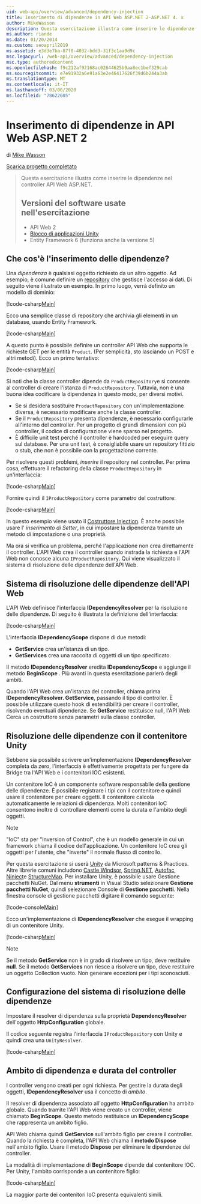 ```yaml
---
uid: web-api/overview/advanced/dependency-injection
title: Inserimento di dipendenze in API Web ASP.NET 2-ASP.NET 4. x
author: MikeWasson
description: Questa esercitazione illustra come inserire le dipendenze nel controller di API Web ASP.NET per ASP.NET 4. x.
ms.author: riande
ms.date: 01/20/2014
ms.custom: seoapril2019
ms.assetid: e3d3e7ba-87f0-4032-bdd3-31f3c1aa9d9c
msc.legacyurl: /web-api/overview/advanced/dependency-injection
msc.type: authoredcontent
ms.openlocfilehash: f9c212af92168ac02644625b9aa8ec1bef329cab
ms.sourcegitcommit: e7e91932a6e91a63e2e46417626f39d6b244a3ab
ms.translationtype: MT
ms.contentlocale: it-IT
ms.lasthandoff: 03/06/2020
ms.locfileid: "78622605"
---
```

# <a name="dependency-injection-in-aspnet-web-api-2"></a>Inserimento di dipendenze in API Web ASP.NET 2

di [Mike Wasson](https://github.com/MikeWasson)

[Scarica progetto completato](https://code.msdn.microsoft.com/ASP-NET-Web-API-Tutorial-468ee148)

> Questa esercitazione illustra come inserire le dipendenze nel controller API Web ASP.NET.
> 
> ## <a name="software-versions-used-in-the-tutorial"></a>Versioni del software usate nell'esercitazione
> 
> 
> - API Web 2
> - [Blocco di applicazioni Unity](https://www.nuget.org/packages/Unity/)
> - Entity Framework 6 (funziona anche la versione 5)

## <a name="what-is-dependency-injection"></a>Che cos'è l'inserimento delle dipendenze?

Una *dipendenza* è qualsiasi oggetto richiesto da un altro oggetto. Ad esempio, è comune definire un [repository](http://martinfowler.com/eaaCatalog/repository.html) che gestisce l'accesso ai dati. Di seguito viene illustrato un esempio. In primo luogo, verrà definito un modello di dominio:

[!code-csharp[Main](dependency-injection/samples/sample1.cs)]

Ecco una semplice classe di repository che archivia gli elementi in un database, usando Entity Framework.

[!code-csharp[Main](dependency-injection/samples/sample2.cs)]

A questo punto è possibile definire un controller API Web che supporta le richieste GET per le entità `Product`. (Per semplicità, sto lasciando un POST e altri metodi). Ecco un primo tentativo:

[!code-csharp[Main](dependency-injection/samples/sample3.cs)]

Si noti che la classe controller dipende da `ProductRepository`e si consente al controller di creare l'istanza di `ProductRepository`. Tuttavia, non è una buona idea codificare la dipendenza in questo modo, per diversi motivi.

- Se si desidera sostituire `ProductRepository` con un'implementazione diversa, è necessario modificare anche la classe controller.
- Se il `ProductRepository` presenta dipendenze, è necessario configurarle all'interno del controller. Per un progetto di grandi dimensioni con più controller, il codice di configurazione viene sparso nel progetto.
- È difficile unit test perché il controller è hardcoded per eseguire query sul database. Per una unit test, è consigliabile usare un repository fittizio o stub, che non è possibile con la progettazione corrente.

Per risolvere questi problemi, *inserire* il repository nel controller. Per prima cosa, effettuare il refactoring della classe `ProductRepository` in un'interfaccia:

[!code-csharp[Main](dependency-injection/samples/sample4.cs)]

Fornire quindi il `IProductRepository` come parametro del costruttore:

[!code-csharp[Main](dependency-injection/samples/sample5.cs)]

In questo esempio viene usato il [Costruttore Injection](http://www.martinfowler.com/articles/injection.html#FormsOfDependencyInjection). È anche possibile usare l' *inserimento di Setter*, in cui impostare la dipendenza tramite un metodo di impostazione o una proprietà.

Ma ora si verifica un problema, perché l'applicazione non crea direttamente il controller. L'API Web crea il controller quando instrada la richiesta e l'API Web non conosce alcuna `IProductRepository`. Qui viene visualizzato il sistema di risoluzione delle dipendenze dell'API Web.

## <a name="the-web-api-dependency-resolver"></a>Sistema di risoluzione delle dipendenze dell'API Web

L'API Web definisce l'interfaccia **IDependencyResolver** per la risoluzione delle dipendenze. Di seguito è illustrata la definizione dell'interfaccia:

[!code-csharp[Main](dependency-injection/samples/sample6.cs)]

L'interfaccia **IDependencyScope** dispone di due metodi:

- **GetService** crea un'istanza di un tipo.
- **GetServices** crea una raccolta di oggetti di un tipo specificato.

Il metodo **IDependencyResolver** eredita **IDependencyScope** e aggiunge il metodo **BeginScope** . Più avanti in questa esercitazione parlerò degli ambiti.

Quando l'API Web crea un'istanza del controller, chiama prima **IDependencyResolver. GetService**, passando il tipo di controller. È possibile utilizzare questo hook di estendibilità per creare il controller, risolvendo eventuali dipendenze. Se **GetService** restituisce null, l'API Web Cerca un costruttore senza parametri sulla classe controller.

## <a name="dependency-resolution-with-the-unity-container"></a>Risoluzione delle dipendenze con il contenitore Unity

Sebbene sia possibile scrivere un'implementazione **IDependencyResolver** completa da zero, l'interfaccia è effettivamente progettata per fungere da Bridge tra l'API Web e i contenitori IOC esistenti.

Un contenitore IoC è un componente software responsabile della gestione delle dipendenze. È possibile registrare i tipi con il contenitore e quindi usare il contenitore per creare oggetti. Il contenitore calcola automaticamente le relazioni di dipendenza. Molti contenitori IoC consentono inoltre di controllare elementi come la durata e l'ambito degli oggetti.

> [!NOTE]
> "IoC" sta per "Inversion of Control", che è un modello generale in cui un framework chiama il codice dell'applicazione. Un contenitore IoC crea gli oggetti per l'utente, che "inverte" il normale flusso di controllo.

Per questa esercitazione si userà [Unity](https://msdn.microsoft.com/library/ff647202.aspx) da Microsoft patterns &amp; Practices. Altre librerie comuni includono [Castle Windsor](http://www.castleproject.org/), [Spring.NET](http://www.springframework.net/), [Autofac](https://code.google.com/p/autofac/), [Ninject](http://www.ninject.org/)e [StructureMap](http://structuremap.github.io/documentation/). Per installare Unity, è possibile usare Gestione pacchetti NuGet. Dal menu **strumenti** in Visual Studio selezionare **Gestione pacchetti NuGet**, quindi selezionare Console di **Gestione pacchetti**. Nella finestra console di gestione pacchetti digitare il comando seguente:

[!code-console[Main](dependency-injection/samples/sample7.cmd)]

Ecco un'implementazione di **IDependencyResolver** che esegue il wrapping di un contenitore Unity.

[!code-csharp[Main](dependency-injection/samples/sample8.cs)]

> [!NOTE]
> Se il metodo **GetService** non è in grado di risolvere un tipo, deve restituire **null**. Se il metodo **GetServices** non riesce a risolvere un tipo, deve restituire un oggetto Collection vuoto. Non generare eccezioni per i tipi sconosciuti.

## <a name="configuring-the-dependency-resolver"></a>Configurazione del sistema di risoluzione delle dipendenze

Impostare il resolver di dipendenza sulla proprietà **DependencyResolver** dell'oggetto **HttpConfiguration** globale.

Il codice seguente registra l'interfaccia `IProductRepository` con Unity e quindi crea una `UnityResolver`.

[!code-csharp[Main](dependency-injection/samples/sample9.cs)]

## <a name="dependency-scope-and-controller-lifetime"></a>Ambito di dipendenza e durata del controller

I controller vengono creati per ogni richiesta. Per gestire la durata degli oggetti, **IDependencyResolver** usa il concetto di *ambito*.

Il resolver di dipendenza associato all'oggetto **HttpConfiguration** ha ambito globale. Quando tramite l'API Web viene creato un controller, viene chiamato **BeginScope**. Questo metodo restituisce un **IDependencyScope** che rappresenta un ambito figlio.

API Web chiama quindi **GetService** sull'ambito figlio per creare il controller. Quando la richiesta è completa, l'API Web chiama il **metodo Dispose** nell'ambito figlio. Usare il metodo **Dispose** per eliminare le dipendenze del controller.

La modalità di implementazione di **BeginScope** dipende dal contenitore IOC. Per Unity, l'ambito corrisponde a un contenitore figlio:

[!code-csharp[Main](dependency-injection/samples/sample10.cs)]

La maggior parte dei contenitori IoC presenta equivalenti simili.
